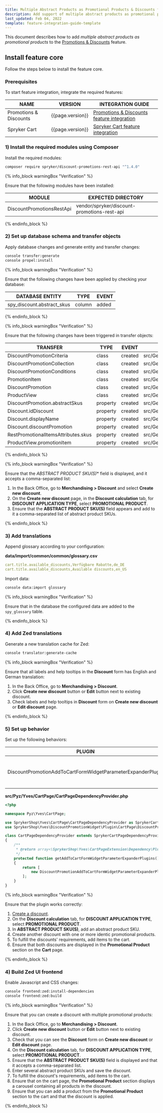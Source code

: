 ```yaml
---
title: Multiple Abstract Products as Promotional Products & Discounts feature integration
description: Add support of multiple abstract products as promotional products in the Promotions & Discounts feature.
last_updated: Feb 04, 2022
template: feature-integration-guide-template
---
```


This document describes how to add *multiple abstract products as promotional products* to the [Promotions & Discounts](/docs/scos/user/features/{{page.version}}/promotions-discounts-feature-overview.html) feature.

## Install feature core

Follow the steps below to install the feature core.

### Prerequisites

To start feature integration, integrate the required features:

| NAME | VERSION | INTEGRATION GUIDE |
| --- | --- | --- |
| Promotions & Discounts | {{page.version}} | [Promotions & Discounts feature integration](/docs/scos/dev/feature-integration-guides/{{page.version}}/promotions-and-discounts-feature-integration.html) |
| Spryker Cart | {{page.version}}   | [Spryker Cart feature integration](/docs/scos/dev/feature-integration-guides/{{page.version}}/cart-feature-integration.md.html) |

### 1) Install the required modules using Composer

Install the required modules:

```bash
composer require spryker/discount-promotions-rest-api "^1.4.0"
```

{% info_block warningBox "Verification" %}

Ensure that the following modules have been installed:

| MODULE                    | EXPECTED DIRECTORY       |
|---------------------------|--------------------------|
| DiscountPromotionsRestApi | vendor/spryker/discount-promotions-rest-api  |

{% endinfo_block %}

### 2) Set up database schema and transfer objects

Apply database changes and generate entity and transfer changes:

```bash
console transfer:generate
console propel:install
```

{% info_block warningBox "Verification" %}

Ensure that the following changes have been applied by checking your database:

| DATABASE ENTITY       | TYPE   | EVENT  |
|-----------------------|--------|--------|
| spy_discount.abstract_skus | column | added  |

{% endinfo_block %}

{% info_block warningBox "Verification" %}

Ensure that the following changes have been triggered in transfer objects:

| TRANSFER                            | TYPE     | EVENT   | PATH                                                                       |
|-------------------------------------|----------|---------|----------------------------------------------------------------------------|
| DiscountPromotionCriteria           | class    | created | src/Generated/Shared/Transfer/DiscountPromotionCriteriaTransfer            |
| DiscountPromotionCollection         | class    | created | src/Generated/Shared/Transfer/DiscountPromotionCollectionTransfer          |
| DiscountPromotionConditions         | class    | created | src/Generated/Shared/Transfer/DiscountPromotionConditionsTransfer          |
| PromotionItem                       | class    | created | src/Generated/Shared/Transfer/PromotionItemTransfer                        |
| DiscountPromotion                   | class    | created | src/Generated/Shared/Transfer/DiscountPromotionTransfer                    |
| ProductView                         | class    | created | src/Generated/Shared/Transfer/ProductViewTransfer                          |
| DiscountPromotion.abstractSkus      | property | created | src/Generated/Shared/Transfer/DiscountPromotionTransfer                    |
| Discount.idDiscount                 | property | created | src/Generated/Shared/Transfer/DiscountTransfer                             |
| Discount.displayName                | property | created | src/Generated/Shared/Transfer/DiscountTransfer                             |
| Discount.discountPromotion          | property | created | src/Generated/Shared/Transfer/DiscountTransfer                             |
| RestPromotionalItemsAttributes.skus | property | created | src/Generated/Shared/Transfer/RestPromotionalItemsAttributesTransfer       |
| ProductView.promotionItem           | property | created | src/Generated/Shared/Transfer/ProductViewTransfer                          |

{% endinfo_block %}

{% info_block warningBox "Verification" %}

Ensure that the *ABSTRACT PRODUCT SKU(S)** field is displayed, and it accepts a comma-separated list:
1. In the Back Office, go to **Merchandising&nbsp;<span aria-label="and then">></span> Discount** and select **Create new discount**. 
2. On the **Create new discount** page, in the **Discount calculation** tab, for **DISCOUNT APPLICATION TYPE**, select **PROMOTIONAL PRODUCT**. 
3. Ensure that the **ABSTRACT PRODUCT SKU(S)** field appears and add to it a comma-separated list of abstract product SKUs.

{% endinfo_block %}

### 3) Add translations

Append glossary according to your configuration:

**data/import/common/common/glossary.csv**

```yaml
cart.title.available_discounts,Verfügbare Rabatte,de_DE
cart.title.available_discounts,Available discounts,en_US
```

Import data:

```bash
console data:import glossary
```

{% info_block warningBox "Verification" %}

Ensure that in the database the configured data are added to the `spy_glossary` table.

{% endinfo_block %}

### 4) Add Zed translations

Generate a new translation cache for Zed:

```bash
console translator:generate-cache
```

{% info_block warningBox "Verification" %}

Ensure that all labels and help tooltips in the **Discount** form has English and German translation:

1. In the Back Office, go to **Merchandising&nbsp;<span aria-label="and then">></span> Discount**.
2. Click **Create new discount** button or **Edit** button next to existing discount.
3. Check labels and help tooltips in **Discount** form on **Create new discount** or **Edit discount** page.

{% endinfo_block %}

### 5) Set up behavior

Set up the following behaviors:

| PLUGIN                                                      | SPECIFICATION                                                        | PREREQUISITES | NAMESPACE                                                                                                            |
|-------------------------------------------------------------|----------------------------------------------------------------------|---------------|----------------------------------------------------------------------------------------------------------------------|
| DiscountPromotionAddToCartFormWidgetParameterExpanderPlugin | Adds discount promotion form name postfix to the Add To Cart form.   | None          | SprykerShop\Yves\DiscountPromotionWidget\Plugin\CartPage\DiscountPromotionAddToCartFormWidgetParameterExpanderPlugin |

**src/Pyz/Yves/CartPage/CartPageDependencyProvider.php**

```php
<?php

namespace Pyz\Yves\CartPage;

use SprykerShop\Yves\CartPage\CartPageDependencyProvider as SprykerCartPageDependencyProvider;
use SprykerShop\Yves\DiscountPromotionWidget\Plugin\CartPage\DiscountPromotionAddToCartFormWidgetParameterExpanderPlugin;

class CartPageDependencyProvider extends SprykerCartPageDependencyProvider
{
    /**
     * @return array<\SprykerShop\Yves\CartPageExtension\Dependency\Plugin\AddToCartFormWidgetParameterExpanderPluginInterface>
     */
    protected function getAddToCartFormWidgetParameterExpanderPlugins(): array
    {
        return [
            new DiscountPromotionAddToCartFormWidgetParameterExpanderPlugin(),
        ];
    }
}
```

{% info_block warningBox "Verification" %}

Ensure that the plugin works correctly:

1. [Create a discount](/docs/scos/user/back-office-user-guides/{{page.version}}/merchandising/discount/creating-cart-rules.html).
2. On the **Discount calculation** tab, for **DISCOUNT APPLICATION TYPE**, select **PROMOTIONAL PRODUCT**. 
3. In **ABSTRACT PRODUCT SKU(S)**, add an abstract product SKU.
4. Create another discount with one or more identic promotional products.
5. To fulfill the discounts' requirements, add items to the cart.
6. Ensure that both discounts are displayed in the **Promotional Product** section on the **Cart** page.

{% endinfo_block %}

### 4) Build Zed UI frontend

Enable Javascript and CSS changes:

```bash
console frontend:zed:install-dependencies
console frontend:zed:build
```

{% info_block warningBox "Verification" %}

Ensure that you can create a discount with multiple promotional products:
1. In the Back Office, go to **Merchandising&nbsp;<span aria-label="and then">></span> Discount**.
2. Click **Create new discount** button or **Edit** button next to existing discount.
3. Check that you can see the **Discount** form on **Create new discount** or **Edit discount** page.
4. On the **Discount calculation** tab, for **DISCOUNT APPLICATION TYPE**, select **PROMOTIONAL PRODUCT**.
5. Ensure that the **ABSTRACT PRODUCT SKU(S)** field is displayed and that it accepts a comma-separated list.
6. Enter several abstract product SKUs and save the discount.
7. To fulfill the discount's requirements, add items to the cart.
8. Ensure that on the cart page, the **Promotional Product** section displays a carousel containing all products in the discount.
9. Ensure that you can add a product from the **Promotional Product** section to the cart and that the discount is applied.

{% endinfo_block %}
